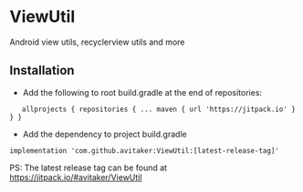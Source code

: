 # ViewUtil
Android view utils, recyclerview utils and more

## Installation
- Add the following to root build.gradle at the end of repositories:

`	allprojects {
		repositories {
			...
			maven { url 'https://jitpack.io' }
		}
	}`
- Add the dependency to project build.gradle

`implementation 'com.github.avitaker:ViewUtil:[latest-release-tag]'`

PS: The latest release tag can be found at https://jitpack.io/#avitaker/ViewUtil
